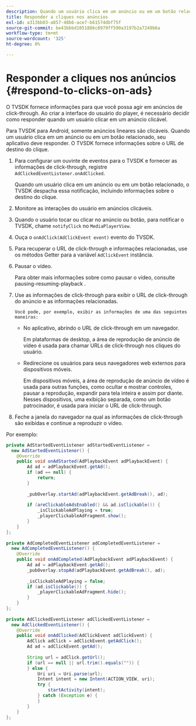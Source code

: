 ```yaml
---
description: Quando um usuário clica em um anúncio ou em um botão relacionado, seu aplicativo deve responder. O TVSDK fornece informações sobre o URL de destino do clique.
title: Responder a cliques nos anúncios
exl-id: a313bb03-a857-48b6-ace7-b61574dbf75f
source-git-commit: be43bbbd1051886c8979ff590a3197b2a7249b6a
workflow-type: tm+mt
source-wordcount: '325'
ht-degree: 0%

---
```


# Responder a cliques nos anúncios {#respond-to-clicks-on-ads}

O TVSDK fornece informações para que você possa agir em anúncios de click-through. Ao criar a interface do usuário do player, é necessário decidir como responder quando um usuário clicar em um anúncio clicável.

Para TVSDK para Android, somente anúncios lineares são clicáveis.
Quando um usuário clica em um anúncio ou em um botão relacionado, seu aplicativo deve responder. O TVSDK fornece informações sobre o URL de destino do clique.

1. Para configurar um ouvinte de eventos para o TVSDK e fornecer as informações de click-through, registre `AdClickedEventListener.onAdClicked`.

   Quando um usuário clica em um anúncio ou em um botão relacionado, o TVSDK despacha essa notificação, incluindo informações sobre o destino do clique.
1. Monitore as interações do usuário em anúncios clicáveis.
1. Quando o usuário tocar ou clicar no anúncio ou botão, para notificar o TVSDK, chame `notifyClick` no `MediaPlayerView`.
1. Ouça o `onAdClick(AdClickEvent event)` evento do TVSDK.
1. Para recuperar o URL de click-through e informações relacionadas, use os métodos Getter para a variável `AdClickEvent` instância.
1. Pausar o vídeo.

   Para obter mais informações sobre como pausar o vídeo, consulte pausing-resuming-playback .
1. Use as informações de click-through para exibir o URL de click-through do anúncio e as informações relacionadas.

       Você pode, por exemplo, exibir as informações de uma das seguintes maneiras:
   
   * No aplicativo, abrindo o URL de click-through em um navegador.

      Em plataformas de desktop, a área de reprodução de anúncio de vídeo é usada para chamar URLs de click-through nos cliques do usuário.
   * Redirecione os usuários para seus navegadores web externos para dispositivos móveis.

      Em dispositivos móveis, a área de reprodução de anúncio de vídeo é usada para outras funções, como ocultar e mostrar controles, pausar a reprodução, expandir para tela inteira e assim por diante. Nesses dispositivos, uma exibição separada, como um botão patrocinador, é usada para iniciar o URL de click-through.

1. Feche a janela do navegador na qual as informações de click-through são exibidas e continue a reproduzir o vídeo.

<!--<a id="example_2D93228E510D438C8AB5559897817A47"></a>-->

Por exemplo:

```java
private AdStartedEventListener adStartedEventListener =  
  new AdStartedEventListener() { 
    @Override 
    public void onAdStarted(AdPlaybackEvent adPlaybackEvent) { 
        Ad ad = adPlaybackEvent.getAd(); 
        if (ad == null) { 
            return; 
        } 
 
        _pubOverlay.startAd(adPlaybackEvent.getAdBreak(), ad); 
 
        if (areClickableAdsEnabled() && ad.isClickable()) { 
            _isClickableAdPlaying = true; 
            _playerClickableAdFragment.show(); 
        } 
    } 
}; 
 
private AdCompletedEventListener adCompletedEventListener =  
  new AdCompletedEventListener() { 
    @Override 
    public void onAdCompleted(AdPlaybackEvent adPlaybackEvent) { 
        Ad ad = adPlaybackEvent.getAd(); 
        _pubOverlay.stopAd(adPlaybackEvent.getAdBreak(), ad); 
 
        _isClickableAdPlaying = false; 
        if (ad.isClickable()) { 
            _playerClickableAdFragment.hide(); 
        } 
    } 
}; 
 
private AdClickedEventListener adClickedEventListener =  
  new AdClickedEventListener() { 
    @Override 
    public void onAdClicked(AdClickEvent adClickEvent) { 
        AdClick adClick = adClickEvent.getAdClick(); 
        Ad ad = adClickEvent.getAd(); 
 
        String url = adClick.getUrl(); 
        if (url == null || url.trim().equals("")) { 
        } else { 
            Uri uri = Uri.parse(url); 
            Intent intent = new Intent(ACTION_VIEW, uri); 
            try { 
                startActivity(intent); 
            } catch (Exception e) { 
            } 
        } 
    } 
}; 
```
